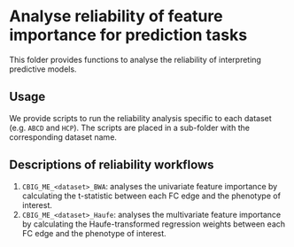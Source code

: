 # Analyse reliability of feature importance for prediction tasks
This folder provides functions to analyse the reliability of interpreting predictive models. 

## Usage
We provide scripts to run the reliability analysis specific to each dataset (e.g. `ABCD` and `HCP`).
The scripts are placed in a sub-folder with the corresponding dataset name. 

## Descriptions of reliability workflows
1. `CBIG_ME_<dataset>_BWA`: analyses the univariate feature importance by calculating the t-statistic between 
 each FC edge and the phenotype of interest.
2. `CBIG_ME_<dataset>_Haufe`: analyses the multivariate feature importance by calculating the Haufe-transformed regression weights between 
 each FC edge and the phenotype of interest.